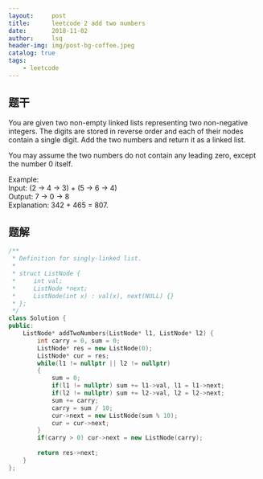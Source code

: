 ```yaml
---
layout:     post
title:      leetcode 2 add two numbers
date:       2018-11-02
author:     lsq
header-img: img/post-bg-coffee.jpeg
catalog: true
tags:
    - leetcode
---
```


## 题干
You are given two non-empty linked lists representing two non-negative integers. The digits are stored in reverse order and each of their nodes contain a single digit. Add the two numbers and return it as a linked list.

You may assume the two numbers do not contain any leading zero, except the number 0 itself.

Example:        
Input: (2 -> 4 -> 3) + (5 -> 6 -> 4)       
Output: 7 -> 0 -> 8       
Explanation: 342 + 465 = 807.      


## 题解
 
```c++  
/**  
 * Definition for singly-linked list.   
 *   
 * struct ListNode {   
 *     int val;  
 *     ListNode *next;   
 *     ListNode(int x) : val(x), next(NULL) {}  
 * };  
 */  
class Solution {
public:
    ListNode* addTwoNumbers(ListNode* l1, ListNode* l2) {
        int carry = 0, sum = 0;
        ListNode* res = new ListNode(0);
        ListNode* cur = res;
        while(l1 != nullptr || l2 != nullptr)
        {
            sum = 0;
            if(l1 != nullptr) sum += l1->val, l1 = l1->next;   
            if(l2 != nullptr) sum += l2->val, l2 = l2->next;
            sum += carry;
            carry = sum / 10;
            cur->next = new ListNode(sum % 10);
            cur = cur->next;
        }
        if(carry > 0) cur->next = new ListNode(carry);
        
        return res->next;
    }
};
```
